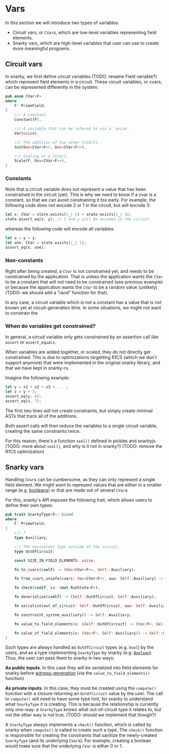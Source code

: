 # Vars

In this section we will introduce two types of variables:

* Circuit vars, or `CVar`s, which are low-level variables representing field elements.
* Snarky vars, which are high-level variables that user can use to create more meaningful programs.

## Circuit vars

In snarky, we first define circuit variables (TODO: rename Field variable?) which represent field elements in a circuit.
These circuit variables, or cvars, can be represented differently in the system:

```rust
pub enum CVar<F>
where
    F: PrimeField,
{
    /// A constant.
    Constant(F),

    /// A variable that can be refered to via a `usize`.
    Var(usize),

    /// The addition of two other [CVar]s.
    Add(Box<CVar<F>>, Box<CVar<F>>),

    /// Scaling of a [CVar].
    Scale(F, Box<CVar<F>>),
}
```

### Constants

Note that a circuit variable does not represent a value that has been constrained in the circuit (yet).
This is why we need to know if a cvar is a constant, so that we can avoid constraining it too early. 
For example, the following code does not encode 2 or 1 in the circuit, but will encode 3:

```rust
let x: CVar = state.exists(|_| 2) + state.exists(|_| 3);
state.assert_eq(x, y); // 3 and y will be encoded in the circuit
```

whereas the following code will encode all variables:

```rust
let x = y + y;
let one: CVar = state.exists(|_| 1);
assert_eq(x, one);
```

### Non-constants

Right after being created, a `CVar` is not constrained yet, and needs to be constrained by the application.
That is unless the application wants the `CVar` to be a constant that will not need to be constrained (see previous example) or because the application wants the `CVar` to be a random value (unlikely) (TODO: we should add a "rand" function for that).

In any case, a circuit variable which is not a constant has a value that is not known yet at circuit-generation time.
In some situations, we might not want to constrain the 


### When do variables get constrained?

In general, a circuit variable only gets constrained by an assertion call like `assert` or `assert_equals`.

When variables are added together, or scaled, they do not directly get constrained. 
This is due to optimizations targetting R1CS (which we don't support anymore) that were implemented in the original snarky library, and that we have kept in snarky-rs.

Imagine the following example:

```rust
let y = x1 + x2 + x3 +.... ;
let z = y + 3;
assert_eq(y, 6);
assert_eq(z, 7);
```

The first two lines will not create constraints, but simply create minimal ASTs that track all of the additions.

Both assert calls will then reduce the variables to a single circuit variable, creating the same constraints twice.

For this reason, there's a function `seal()` defined in pickles and snarkyjs. (TODO: more about `seal()`, and why is it not in snarky?) (TODO: remove the R1CS optimization)

## Snarky vars

Handling `CVar`s can be cumbersome, as they can only represent a single field element.
We might want to represent values that are either in a smaller range (e.g. [booleans](./booleans.md)) or that are made out of several `CVar`s.

For this, snarky's API exposes the following trait, which allows users to define their own types:

```rust
pub trait SnarkyType<F>: Sized
where
    F: PrimeField,
{
    /// ?
    type Auxiliary;

    /// The equivalent type outside of the circuit.
    type OutOfCircuit;

    const SIZE_IN_FIELD_ELEMENTS: usize;

    fn to_cvars(&self) -> (Vec<CVar<F>>, Self::Auxiliary);

    fn from_cvars_unsafe(cvars: Vec<CVar<F>>, aux: Self::Auxiliary) -> Self;

    fn check(&self, cs: &mut RunState<F>);

    fn deserialize(&self) -> (Self::OutOfCircuit, Self::Auxiliary);

    fn serialize(out_of_circuit: Self::OutOfCircuit, aux: Self::Auxiliary) -> Self;

    fn constraint_system_auxiliary() -> Self::Auxiliary;

    fn value_to_field_elements(x: &Self::OutOfCircuit) -> (Vec<F>, Self::Auxiliary);

    fn value_of_field_elements(x: (Vec<F>, Self::Auxiliary)) -> Self::OutOfCircuit;
}
```

Such types are always handled as `OutOfCircuit` types (e.g. `bool`) by the users, and as a type implementing `SnarkyType` by snarky (e.g. [`Boolean`](./booleans.md)).
Thus, the user can pass them to snarky in two ways:

**As public inputs**. In this case they will be serialized into field elements for snarky before [witness-generation](./witness-generation.md) (via the `value_to_field_elements()` function)

**As private inputs**. In this case, they must be created using the `compute()` function with a closure returning an `OutOfCircuit` value by the user. 
The call to `compute()` will need to have some type hint, for snarky to understand what `SnarkyType` it is creating. 
This is because the relationship is currently only one-way: a `SnarkyType` knows what out-of-circuit type it relates to, but not the other way is not true.
(TODO: should we implement that though?)

A `SnarkyType` always implements a `check()` function, which is called by snarky when `compute()` is called to create such a type.
The `check()` function is responsible for creating the constraints that sanitize the newly-created `SnarkyType` (and its underlying `CVar`s).
For example, creating a boolean would make sure that the underlying `CVar` is either 0 or 1.

